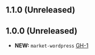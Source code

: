 ## 1.1.0 (Unreleased)

## 1.0.0 (Unreleased)
- **NEW:** `market-wordpress` [GH-1]( https://github.com/terraform-alicloud-modules/terraform-alicloud-market-wordpress/pull/1)
